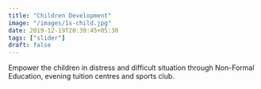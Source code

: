 ```yaml
---
title: "Children Development"
image: "/images/1s-child.jpg"
date: 2019-12-19T20:39:45+05:30
tags: ["slider"]
draft: false
---
```


Empower the children in distress and difficult situation through Non-Formal Education, evening tuition centres and sports club.
